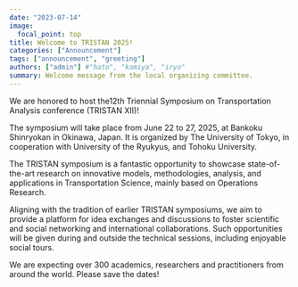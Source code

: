 ```yaml
---
date: "2023-07-14"
image:
  focal_point: top
title: Welcome to TRISTAN 2025!
categories: ["Announcement"]
tags: ["announcement", "greeting"]
authors: ["admin"] #"hato", "kamiya", "iryo"
summary: Welcome message from the local organizing committee.
---
```


We are honored to host the12th Triennial Symposium on Transportation Analysis conference (TRISTAN XII)! 

The symposium will take place from June 22 to 27, 2025, at Bankoku Shinryokan in Okinawa, Japan. It is organized by The University of Tokyo, in cooperation with University of the Ryukyus, and Tohoku University.

The TRISTAN symposium is a fantastic opportunity to showcase state-of-the-art research on innovative models, methodologies, analysis, and applications in Transportation Science, mainly based on Operations Research. 

Aligning with the tradition of earlier TRISTAN symposiums, we aim to provide a platform for idea exchanges and discussions to foster scientific and social networking and international collaborations. 
Such opportunities will be given during and outside the technical sessions, including enjoyable social tours.

We are expecting over 300 academics, researchers and practitioners from around the world. Please save the dates!
